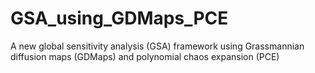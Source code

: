 # GSA_using_GDMaps_PCE
 A new global sensitivity analysis (GSA) framework using Grassmannian diffusion maps (GDMaps) and polynomial chaos expansion (PCE)
